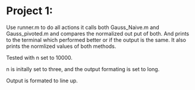 
# Project 1:

Use runner.m to do all actions it calls both Gauss_Naive.m and Gauss_pivoted.m and compares the normalized out put of both. And prints to the terminal which performed better or if the output is the same. It also prints the normlized values of both methods.

Tested with n set to 10000.

n is initally set to three, and the output formating is set to long.

Output is formated to line up.
